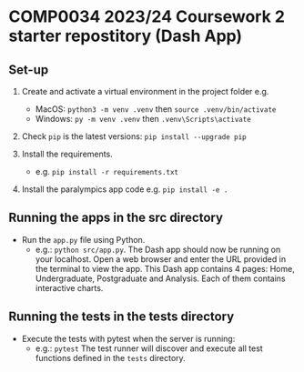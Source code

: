 # COMP0034 2023/24 Coursework 2 starter repostitory (Dash App)

## Set-up
1. Create and activate a virtual environment in the project folder e.g.
    - MacOS: `python3 -m venv .venv` then `source .venv/bin/activate`
    - Windows: `py -m venv .venv` then `.venv\Scripts\activate`

2. Check `pip` is the latest versions: `pip install --upgrade pip`

3. Install the requirements. 
    - e.g. `pip install -r requirements.txt`

4. Install the paralympics app code e.g. `pip install -e .`

## Running the apps in the src directory
- Run the `app.py` file using Python.
    - e.g.: `python src/app.py`. 
    The Dash app should now be running on your localhost. Open a web browser and enter the URL provided in the terminal to view the app.
    This Dash app contains 4 pages: Home, Undergraduate, Postgraduate and Analysis. Each of them contains interactive charts.

## Running the tests in the tests directory
- Execute the tests with pytest when the server is running:
    - e.g.: `pytest`
    The test runner will discover and execute all test functions defined in the `tests` directory.
